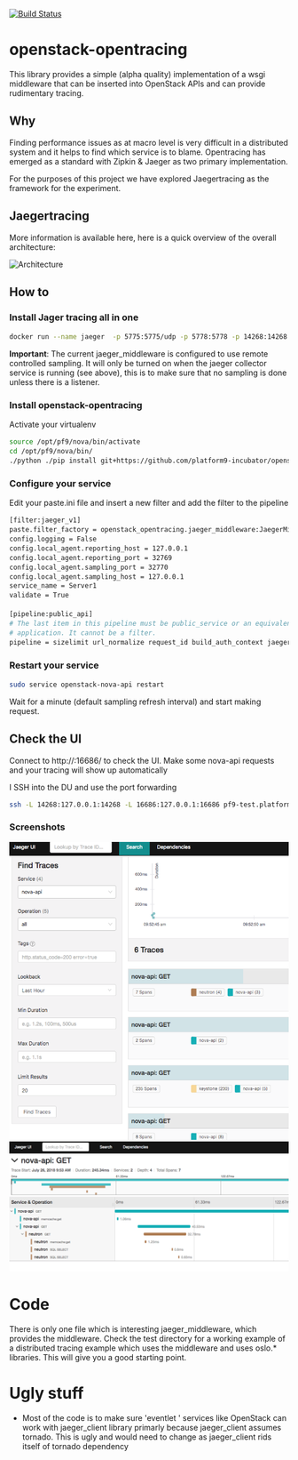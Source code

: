 [![Build Status](https://travis-ci.org/platform9-incubator/openstack-opentracing.svg?branch=master)](https://travis-ci.org/platform9-incubator/openstack-opentracing)
# openstack-opentracing
This library provides a simple (alpha quality) implementation of a wsgi middleware that can be inserted into
OpenStack APIs and can provide rudimentary tracing.

## Why
Finding performance issues as at macro level is very difficult in a distributed system and it helps to find
which service is to blame. Opentracing has emerged as a standard with Zipkin & Jaeger as two primary implementation.

For the purposes of this project we have explored Jaegertracing as the framework for the experiment.

## Jaegertracing

More information is available here, here is a quick overview of the overall architecture:

![Architecture](https://www.jaegertracing.io/img/architecture.png)

## How to

### Install Jager tracing all in one
```bash 
docker run --name jaeger  -p 5775:5775/udp -p 5778:5778 -p 14268:14268 -p 6831:6831/udp -p 6832:6832/udp -p 16686:16686 jaegertracing/all-in-one:latest
```

__Important__:
The current jaeger_middleware is configured to use remote controlled sampling. It will only be turned on when the jaeger 
collector service is running (see above), this is to make sure that no sampling is done unless there is a listener.



### Install openstack-opentracing

Activate your virtualenv

```bash
source /opt/pf9/nova/bin/activate
cd /opt/pf9/nova/bin/
./python ./pip install git+https://github.com/platform9-incubator/openstack-opentracing.git
```

### Configure your service

Edit your paste.ini file and insert a new filter and add the filter to the pipeline
```bash
[filter:jaeger_v1]
paste.filter_factory = openstack_opentracing.jaeger_middleware:JaegerMiddleware.factory
config.logging = False
config.local_agent.reporting_host = 127.0.0.1
config.local_agent.reporting_port = 32769
config.local_agent.sampling_port = 32770
config.local_agent.sampling_host = 127.0.0.1
service_name = Server1
validate = True

[pipeline:public_api]
# The last item in this pipeline must be public_service or an equivalent
# application. It cannot be a filter.
pipeline = sizelimit url_normalize request_id build_auth_context jaeger_v1 token_auth admin_token_auth json_body ec2_extension user_crud_extension pf9_mfa_auth_extension_v2 public_service
```

### Restart your service

```bash
sudo service openstack-nova-api restart
```
Wait for a minute (default sampling refresh interval) and start making request.


## Check the UI

Connect to http://<ip-address>:16686/ to check the UI.
Make some nova-api requests and your tracing will show up automatically

I SSH into the DU and use the port forwarding
```bash
ssh -L 14268:127.0.0.1:14268 -L 16686:127.0.0.1:16686 pf9-test.platform9.net
```
### Screenshots
![Span Example1](docs/openstack-2.png)
![Span Example2](docs/openstack-1.png)

# Code
There is only one file which is interesting jaeger_middleware, which provides the middleware.
Check the test directory for a working example of a distributed tracing example which uses the middleware and uses oslo.* libraries. This will give you a good starting point.

# Ugly stuff

* Most of the code is to make sure 'eventlet ' services like OpenStack can work with jaeger_client library
primarly because jaeger_client assumes tornado. This is ugly and
would need to change as jaeger_client rids itself of tornado dependency
